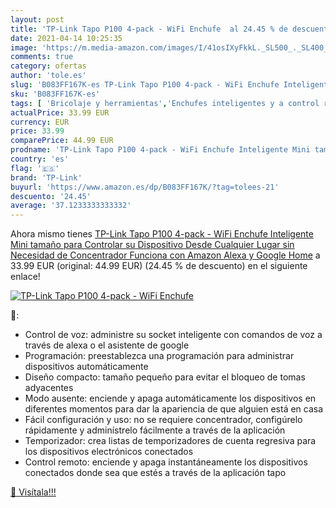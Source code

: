 ```yaml
---
layout: post
title: 'TP-Link Tapo P100 4-pack - WiFi Enchufe  al 24.45 % de descuento'
date: 2021-04-14 10:25:35
image: 'https://m.media-amazon.com/images/I/41osIXyFkkL._SL500_._SL400_.jpg'
comments: true
category: ofertas
author: 'tole.es'
slug: 'B083FF167K-es TP-Link Tapo P100 4-pack - WiFi Enchufe Inteligente Mini...'
sku: 'B083FF167K-es'
tags: [ 'Bricolaje y herramientas','Enchufes inteligentes y a control remoto','Enchufes y accesorios','Instalación eléctrica','alexa','enchufe','google','home','inteligente','tp-link', ]
actualPrice: 33.99 EUR
currency: EUR
price: 33.99
comparePrice: 44.99 EUR
prodname: 'TP-Link Tapo P100 4-pack - WiFi Enchufe Inteligente Mini tamaño para Controlar su Dispositivo Desde Cualquier Lugar  sin Necesidad de Concentrador  Funciona con Amazon Alexa y Google Home'
country: 'es'
flag: '🇪🇸'
brand: 'TP-Link'
buyurl: 'https://www.amazon.es/dp/B083FF167K/?tag=tolees-21'
descuento: '24.45'
average: '37.1233333333332'
---
```


Ahora mismo tienes [TP-Link Tapo P100 4-pack - WiFi Enchufe Inteligente Mini tamaño para Controlar su Dispositivo Desde Cualquier Lugar  sin Necesidad de Concentrador  Funciona con Amazon Alexa y Google Home](https://www.amazon.es/dp/B083FF167K/?tag=tolees-21) a 33.99 EUR (original: 44.99 EUR) (24.45 %  de descuento) en el siguiente enlace!

[![TP-Link Tapo P100 4-pack - WiFi Enchufe ](https://m.media-amazon.com/images/I/41osIXyFkkL._SL500_._SL400_.jpg)](https://www.amazon.es/dp/B083FF167K/?tag=tolees-21)

🔎:

- Control de voz: administre su socket inteligente con comandos de voz a través de alexa o el asistente de google
- Programación: preestablezca una programación para administrar dispositivos automáticamente
- Diseño compacto: tamaño pequeño para evitar el bloqueo de tomas adyacentes
- Modo ausente: enciende y apaga automáticamente los dispositivos en diferentes momentos para dar la apariencia de que alguien está en casa
- Fácil configuración y uso: no se requiere concentrador, configúrelo rápidamente y adminístrelo fácilmente a través de la aplicación
- Temporizador: crea listas de temporizadores de cuenta regresiva para los dispositivos electrónicos conectados
- Control remoto: enciende y apaga instantáneamente los dispositivos conectados donde sea que estés a través de la aplicación tapo

[🛒 Visítala!!!](https://www.amazon.es/dp/B083FF167K/?tag=tolees-21)
